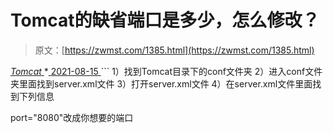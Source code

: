 <!--yml
category: 未分类
date: 0001-01-01 00:00:00
-->

# Tomcat的缺省端口是多少，怎么修改？

> 原文：[https://zwmst.com/1385.html](https://zwmst.com/1385.html)

   [ *Tomcat* ](https://zwmst.com/tomcat)*[ <time datetime="2021-08-15T11:15:28+08:00"> 2021-08-15 </time> ](https://zwmst.com/1385.html)  ```
1）找到Tomcat目录下的conf文件夹
2）进入conf文件夹里面找到server.xml文件 
3）打开server.xml文件
4）在server.xml文件里面找到下列信息

<Connector connectionTimeout="20000" port="8080" protocol="HTTP/1.1"
 redirectPort="8443" uriEncoding="utf-8"/>
port="8080"改成你想要的端口
```*